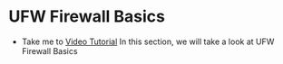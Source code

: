 # UFW Firewall Basics
  - Take me to [Video Tutorial](https://kodekloud.com/courses/1378608/lectures/31704443)
In this section, we will take a look at UFW Firewall Basics
